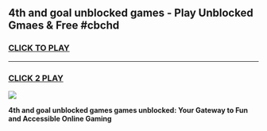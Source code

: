 
## 4th and goal unblocked games - Play Unblocked Gmaes & Free #cbchd
<h3>
<a href="https://news.freeplayer.one?title=4th_and_goal_unblocked_games&ref=03M">CLICK TO PLAY</a></h3>
<hr>

<h3>
<a href="https://news.freeplayer.one?title=4th_and_goal_unblocked_games&ref=03M">CLICK 2 PLAY</a>
  
</h3>

<a href="https://news.freeplayer.one?title=4th_and_goal_unblocked_games&ref=03M"><img src="https://clearcache.store/games.png"></a>


**4th and goal unblocked games games unblocked: Your Gateway to Fun and Accessible Online Gaming**
